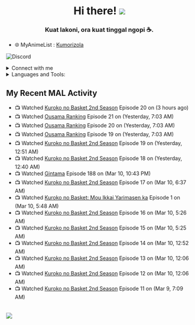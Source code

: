 <h1 align="center">Hi there! <img src="https://media.giphy.com/media/hvRJCLFzcasrR4ia7z/giphy.gif" width="25px"> </h1>
<h3 align="center">Kuat lakoni, ora kuat tinggal ngopi ☕.</h3>

- 🌐 MyAnimeList : [Kumorizola](https://myanimelist.net/animelist/Kumorizola)

![Discord](https://discord.c99.nl/widget/theme-3/761213268009943051.png)
<details>
      <summary>Connect with me</summary>
    <p align="left">
        <a href="https://www.facebook.com/kumori.hartley.1" target="blank"><img align="center"
                src="https://raw.githubusercontent.com/rahuldkjain/github-profile-readme-generator/master/src/images/icons/Social/facebook.svg"
                alt="kumori hartley" height="30" width="40" /></a>
        <a href="https://www.instagram.com/kumorizola/" target="blank"><img align="center"
                src="https://raw.githubusercontent.com/rahuldkjain/github-profile-readme-generator/master/src/images/icons/Social/instagram.svg"
                alt="kumorizola" height="30" width="40" /></a>
        <a href="https://discord.com" target="blank"><img align="center"
                src="https://raw.githubusercontent.com/rahuldkjain/github-profile-readme-generator/master/src/images/icons/Social/discord.svg"
                alt="Kumori#5882" height="30" width="40" /></a>
    </p>
</details>

<details>
    <summary align="left">Languages and Tools:</summary>
<p align="left">
      <a href="https://www.w3schools.com/css/" target="_blank">
        <img src="https://raw.githubusercontent.com/devicons/devicon/master/icons/css3/css3-original-wordmark.svg"
            alt="css3" width="40" height="40" /> </a> <a href="https://www.w3.org/html/" target="_blank"> <img
            src="https://raw.githubusercontent.com/devicons/devicon/master/icons/html5/html5-original-wordmark.svg"
            alt="html5" width="40" height="40" /> </a> <a href="https://www.java.com" target="_blank"> <img
            src="https://raw.githubusercontent.com/devicons/devicon/master/icons/java/java-original.svg" alt="java"
            width="40" height="40" /> </a> <a href="https://developer.mozilla.org/en-US/docs/Web/JavaScript"
            target="_blank"> <img
            src="https://raw.githubusercontent.com/devicons/devicon/master/icons/javascript/javascript-original.svg"
            alt="javascript" width="40" height="40" /> </a> <a href="https://nodejs.org" target="_blank"> <img
            src="https://raw.githubusercontent.com/devicons/devicon/master/icons/nodejs/nodejs-original-wordmark.svg"
            alt="nodejs" width="40" height="40" /> </a> <a href="https://www.python.org" target="_blank"> <img
            src="https://raw.githubusercontent.com/devicons/devicon/master/icons/python/python-original.svg"
            alt="python" width="40" height="40" /> </a> <a href="https://www.typescriptlang.org/" target="_blank"> <img
            src="https://raw.githubusercontent.com/devicons/devicon/master/icons/typescript/typescript-original.svg" 
            alt="typescript" width="40" height="40" /> </a> <a href="https://www.photoshop.com/en" target="_blank"> <img
            src="https://upload.wikimedia.org/wikipedia/commons/a/af/Adobe_Photoshop_CC_icon.svg" alt="photoshop" width="40" height="40"/> </a>
            <a href="https://www.adobe.com/products/premiere.html" target="_blank"> <img
            src="https://upload.wikimedia.org/wikipedia/commons/4/40/Adobe_Premiere_Pro_CC_icon.svg" alt="Premiere pro" width="40" height="40"/> </a>
            <a href="https://www.adobe.com/in/products/illustrator.html" target="_blank"> <img 
            src="https://upload.wikimedia.org/wikipedia/commons/f/fb/Adobe_Illustrator_CC_icon.svg" alt="illustrator" width="40" height="40"/> </a>
      
 </details>
 
 <h2> My Recent MAL Activity</h2>
<!-- MAL_ACTIVITY:start -->

- 📺 Watched [Kuroko no Basket 2nd Season](https://MyAnimeList.net/anime.php?id=16894) Episode 20 on (3 hours ago)
- 📺 Watched [Ousama Ranking](https://MyAnimeList.net/anime.php?id=40834) Episode 21 on (Yesterday, 7:03 AM)
- 📺 Watched [Ousama Ranking](https://MyAnimeList.net/anime.php?id=40834) Episode 20 on (Yesterday, 7:03 AM)
- 📺 Watched [Ousama Ranking](https://MyAnimeList.net/anime.php?id=40834) Episode 19 on (Yesterday, 7:03 AM)
- 📺 Watched [Kuroko no Basket 2nd Season](https://MyAnimeList.net/anime.php?id=16894) Episode 19 on (Yesterday, 12:51 AM)
- 📺 Watched [Kuroko no Basket 2nd Season](https://MyAnimeList.net/anime.php?id=16894) Episode 18 on (Yesterday, 12:40 AM)
- 📺 Watched [Gintama](https://MyAnimeList.net/anime.php?id=918) Episode 188 on (Mar 10, 10:43 PM)
- 📺 Watched [Kuroko no Basket 2nd Season](https://MyAnimeList.net/anime.php?id=16894) Episode 17 on (Mar 10, 6:37 AM)
- 📺 Watched [Kuroko no Basket: Mou Ikkai Yarimasen ka](https://MyAnimeList.net/anime.php?id=22125) Episode 1 on (Mar 10, 5:48 AM)
- 📺 Watched [Kuroko no Basket 2nd Season](https://MyAnimeList.net/anime.php?id=16894) Episode 16 on (Mar 10, 5:26 AM)
- 📺 Watched [Kuroko no Basket 2nd Season](https://MyAnimeList.net/anime.php?id=16894) Episode 15 on (Mar 10, 5:25 AM)
- 📺 Watched [Kuroko no Basket 2nd Season](https://MyAnimeList.net/anime.php?id=16894) Episode 14 on (Mar 10, 12:52 AM)
- 📺 Watched [Kuroko no Basket 2nd Season](https://MyAnimeList.net/anime.php?id=16894) Episode 13 on (Mar 10, 12:06 AM)
- 📺 Watched [Kuroko no Basket 2nd Season](https://MyAnimeList.net/anime.php?id=16894) Episode 12 on (Mar 10, 12:06 AM)
- 📺 Watched [Kuroko no Basket 2nd Season](https://MyAnimeList.net/anime.php?id=16894) Episode 11 on (Mar 9, 7:09 AM)

<!-- MAL_ACTIVITY:end -->

  
<h2 align="left"> <img src="https://media.discordapp.net/attachments/918405470073520168/919220018355523584/ezgif.com-gif-maker_1.gif">
